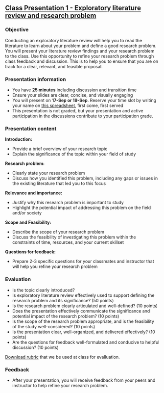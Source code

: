 ## [Class Presentation 1 - Exploratory literature review and research problem](https://aselshall.github.io/rm/hw/class-presentation1)

### Objective
Conducting an exploratory literature review will help you to read the literature to learn about your problem and define a good research problem. You will present your literature review findings and your research problem to the class. Use this opportunity to refine your research problem through class feedback and discussion. This is to help you to ensure that you are on track for a clear, relevant, and feasible proposal. 

### Presentation information
 - You have **25 minutes** including discussion and transition time
 - Ensure your slides are clear, concise, and visually engaging
 - You will present on **17-Sep or 19-Sep**. Reserve your time slot by writing your name on [this spreadsheet](https://docs.google.com/spreadsheets/d/1G-99MJ8G02TWRa-Wj1ddzGLvPtAC-wa310zh5G30alo/edit?usp=sharing), first come, first served
 - This presentation is not graded, but your presentation and active participation in the discussions contribute to your participation grade.

### Presentation content

**Introduction:**
 - Provide a brief overview of your research topic
 - Explain the significance of the topic within your field of study

**Research problem:**
 - Clearly state your research problem
 - Discuss how you identified this problem, including any gaps or issues in the existing literature that led you to this focus

**Relevance and importance:**
 - Justify why this research problem is important to study
 - Highlight the potential impact of addressing this problem on the field and/or society

**Scope and Feasibility:**
 - Describe the scope of your research problem
 - Discuss the feasibility of investigating this problem within the constraints of time, resources, and your current skillset

**Questions for feedback:**
 - Prepare 2-3 specific questions for your classmates and instructor that will help you refine your research problem


### Evaluation
 - Is the topic clearly introduced?
 - Is exploratory literature review effectively used to support defining the research problem and its significance? (50 points)
 - Is the research problem clearly articulated and well-defined? (10 points)
 - Does the presentation effectively communicate the significance and potential impact of the research problem? (10 points)
 - Is the scope of the research problem appropriate, and is the feasibility of the study well-considered? (10 points) 
 - Is the presentation clear, well-organized, and delivered effectively? (10 points)
 - Are the questions for feedback well-formulated and conducive to helpful discussion? (10 points)

[Download rubric](https://aselshall.github.io/rm/hw/Class%20presentation1%20rubric.docx) that we be used at class for evalluation.

### Feedback
   - After your presentation, you will receive feedback from your peers and instructor to help refine your research problem.
